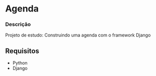 # Agenda

### Descrição
Projeto de estudo: Construindo uma agenda com o framework Django

## Requisitos
* Python
* Django
